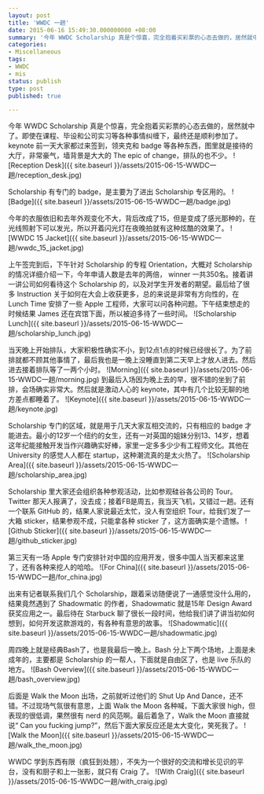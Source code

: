 ```yaml
---
layout: post
title: 'WWDC 一趟'
date: 2015-06-16 15:49:30.000000000 +08:00
summary: '今年 WWDC Scholarship 真是个惊喜，完全抱着买彩票的心态去做的，居然就中了。'
categories:
- Miscellaneous
tags:
- WWDC
- mis
status: publish
type: post
published: true

---
```


今年 WWDC Scholarship 真是个惊喜，完全抱着买彩票的心态去做的，居然就中了。即使在课程、毕设和公司实习等各种事情纠缠下，最终还是顺利参加了。keynote 前一天大家都过来签到，领夹克和 badge 等各种东西，图里就是接待的大厅，非常豪气，墙背景是大大的 The epic of change，排队的也不少。
![Reception Desk]({{ site.baseurl }}/assets/2015-06-15-WWDC一趟/reception_desk.jpg)

Scholarship 有专门的 badge，是主要为了进出 Scholarship 专区用的。
![Badge]({{ site.baseurl }}/assets/2015-06-15-WWDC一趟/badge.jpg)

今年的衣服依旧和去年外观变化不大，背后改成了15，但是变成了感光那种的，在光线照射下可以发光，所以开着闪光灯在夜晚拍就有这种炫酷的效果了。
![WWDC 15 Jacket]({{ site.baseurl }}/assets/2015-06-15-WWDC一趟/wwdc_15_jacket.jpg)

上午签完到后，下午针对 Scholarship 的专程 Orientation，大概对 Scholarship 的情况详细介绍一下，今年申请人数是去年的两倍， winner 一共350名。接着讲一讲公司如何看待这个 Scholarship 的，以及对学生开发者的期望。最后给了很多 Instruction 关于如何在大会上收获更多，总的来说是非常有方向性的，在 Lunch Time 安排了一些 Apple 工程师，大家可以问各种问题。下午结束想走的时候结果 James 还在宾馆下面，所以被迫多待了一些时间。
![Scholarship Lunch]({{ site.baseurl }}/assets/2015-06-15-WWDC一趟/scholarship_lunch.jpg)

当天晚上开始排队，大家积极性确实不小，到12点1点的时候已经很长了。为了前排就都不顾其他事情了，最后我也是一晚上没睡直到第二天早上才放人进去。然后进去接着排队等了一两个小时。
![Morning]({{ site.baseurl }}/assets/2015-06-15-WWDC一趟/morning.jpg)
到最后入场因为晚上去的早，很不错的坐到了前排，会场确实非常大。然后就是激动人心的 keynote，其中有几个比较无聊的地方差点都睡着了。
![Keynote]({{ site.baseurl }}/assets/2015-06-15-WWDC一趟/keynote.jpg)

Scholarship 专门的区域，就是用于几天大家互相交流的，只有相应的 badge 才能进去。最小的12岁一个纽约的女生，还有一对英国的姐妹分别13、14岁，想着这年纪能接触开发当作兴趣确实好棒，家里一定多多少少有工程师文化。其他在 University 的感觉人人都在 startup，这种潮流真的是太火热了。
![Scholarship Area]({{ site.baseurl }}/assets/2015-06-15-WWDC一趟/scholarship_area.jpg)

Scholarship 里大家还会组织各种参观活动，比如参观硅谷各公司的 Tour。Twitter 那天人报满了，没去成；接着FB是周五，我当天飞机，又错过一趟。还有一个联系 GitHub 的，结果人家说最近太忙，没人有空组织 Tour，给我们发了一大箱 sticker，结果参观不成，只能拿各种 sticker 了，这方面确实是个遗憾。
![Github Sticker]({{ site.baseurl }}/assets/2015-06-15-WWDC一趟/github_sticker.jpg)

第三天有一场 Apple 专门安排针对中国的应用开发，很多中国人当天都来这里了，还有各种来挖人的哈哈。
![For China]({{ site.baseurl }}/assets/2015-06-15-WWDC一趟/for_china.jpg)

出来有记者联系我们几个 Scholarship，跟着采访随便说了一通感觉没什么用的，结果竟然遇到了 Shadowmatic 的作者，Shadowmatic 就是15年 Design Award 获奖应用之一。最后待在 Starbuck 聊了很长一段时间，他给我们讲了讲当初如何想到，如何开发这款游戏的，有各种有意思的故事。
![Shadowmatic]({{ site.baseurl }}/assets/2015-06-15-WWDC一趟/shadowmatic.jpg)

周四晚上就是经典Bash了，也是我最后一晚上。Bash 分上下两个场地，上面是未成年的，主要都是 Scholarship 的一帮人，下面就是自由区了，也是 live 乐队的地方。
![Bash Overview]({{ site.baseurl }}/assets/2015-06-15-WWDC一趟/bash_overview.jpg)

后面是 Walk the Moon 出场，之前就听过他们的 Shut Up And Dance，还不错。不过现场气氛很有意思，上面 Walk the Moon 各种喊，下面大家很 high，但表现的很低调，果然很有 nerd 的风范啊。最后着急了，Walk the Moon 直接就说“ Can you fucking jump?”，然后下面大家反应还是太大变化，笑死我了。
![Walk the Moon]({{ site.baseurl }}/assets/2015-06-15-WWDC一趟/walk_the_moon.jpg)

WWDC 学到东西有限（疯狂到处翘），不失为一个很好的交流和增长见识的平台，没有和厨子和上一张影，就只有 Craig 了。
![With Craig]({{ site.baseurl }}/assets/2015-06-15-WWDC一趟/with_craig.jpg)

